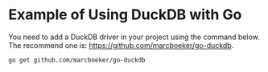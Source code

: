 # Example of Using DuckDB with Go

You need to add a DuckDB driver in your project using the command below. The recommend one is: https://github.com/marcboeker/go-duckdb.

```shell
go get github.com/marcboeker/go-duckdb
```
